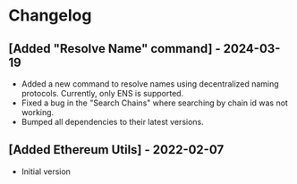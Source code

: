 # Changelog

## [Added "Resolve Name" command] - 2024-03-19

- Added a new command to resolve names using decentralized naming protocols. Currently, only ENS is supported.
- Fixed a bug in the "Search Chains" where searching by chain id was not working.
- Bumped all dependencies to their latest versions.

## [Added Ethereum Utils] - 2022-02-07

- Initial version
